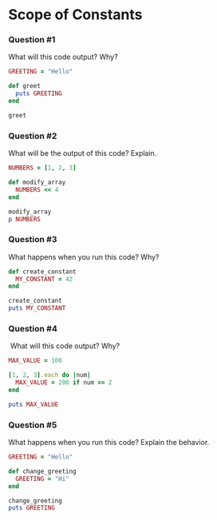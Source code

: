 # Scope of Constants

### Question #1

What will this code output? Why?

```ruby
GREETING = "Hello"

def greet
  puts GREETING
end

greet
```


### Question #2

What will be the output of this code? Explain.

```ruby
NUMBERS = [1, 2, 3]

def modify_array
  NUMBERS << 4
end

modify_array
p NUMBERS
```


### Question #3

What happens when you run this code? Why?

```ruby
def create_constant
  MY_CONSTANT = 42
end

create_constant
puts MY_CONSTANT
```


### Question #4

 What will this code output? Why?

```ruby
MAX_VALUE = 100

[1, 2, 3].each do |num|
  MAX_VALUE = 200 if num == 2
end

puts MAX_VALUE
```


### Question #5

What happens when you run this code? Explain the behavior.

```ruby
GREETING = "Hello"

def change_greeting
  GREETING = "Hi"
end

change_greeting
puts GREETING
```

